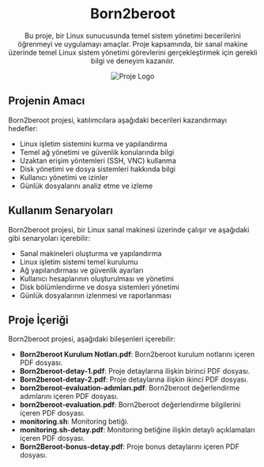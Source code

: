 <!-- Proje Başlığı -->

<h1 align="center">Born2beroot</h1>

<!-- Proje Açıklaması -->
<p align="center">
Bu proje, bir Linux sunucusunda temel sistem yönetimi becerilerini öğrenmeyi ve uygulamayı amaçlar. Proje kapsamında, bir sanal makine üzerinde temel Linux sistem yönetimi görevlerini gerçekleştirmek için gerekli bilgi ve deneyim kazanılır.
</p>

<!-- Proje Logosu veya Görseli -->
<p align="center">
  <img src="https://github.com/ayogun/42-project-badges/blob/main/badges/born2berootm.png" alt="Proje Logo">
</p>

## Projenin Amacı

Born2beroot projesi, katılımcılara aşağıdaki becerileri kazandırmayı hedefler:

- Linux işletim sistemini kurma ve yapılandırma
- Temel ağ yönetimi ve güvenlik konularında bilgi
- Uzaktan erişim yöntemleri (SSH, VNC) kullanma
- Disk yönetimi ve dosya sistemleri hakkında bilgi
- Kullanıcı yönetimi ve izinler
- Günlük dosyalarını analiz etme ve izleme

## Kullanım Senaryoları

Born2beroot projesi, bir Linux sanal makinesi üzerinde çalışır ve aşağıdaki gibi senaryoları içerebilir:

- Sanal makineleri oluşturma ve yapılandırma
- Linux işletim sistemi temel kurulumu
- Ağ yapılandırması ve güvenlik ayarları
- Kullanıcı hesaplarının oluşturulması ve yönetimi
- Disk bölümlendirme ve dosya sistemleri yönetimi
- Günlük dosyalarının izlenmesi ve raporlanması

## Proje İçeriği

Born2beroot projesi, aşağıdaki bileşenleri içerebilir:

- **Born2beroot Kurulum Notları.pdf**: Born2beroot kurulum notlarını içeren PDF dosyası.
- **Born2beroot-detay-1.pdf**: Proje detaylarına ilişkin birinci PDF dosyası.
- **Born2beroot-detay-2.pdf**: Proje detaylarına ilişkin ikinci PDF dosyası.
- **born2beroot-evaluation-adımları.pdf**: Born2beroot değerlendirme adımlarını içeren PDF dosyası.
- **born2beroot-evaluation.pdf**: Born2beroot değerlendirme bilgilerini içeren PDF dosyası.
- **monitoring.sh**: Monitoring betiği.
- **monitoring.sh-detay.pdf**: Monitoring betiğine ilişkin detaylı açıklamaları içeren PDF dosyası.
- **Born2Beroot-bonus-detay.pdf**: Proje bonus detaylarını içeren PDF dosyası.
